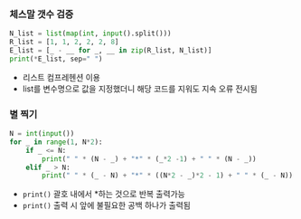 ### 체스말 갯수 검증
```py
N_list = list(map(int, input().split()))
R_list = [1, 1, 2, 2, 2, 8]
E_list = [_ - __ for _, __ in zip(R_list, N_list)]
print(*E_list, sep=" ")
```
- 리스트 컴프레헨션 이용
- list를 변수명으로 값을 지정했더니 해당 코드를 지워도 지속 오류 전시됨

### 별 찍기
```py
N = int(input())
for _ in range(1, N*2):
    if _ <= N:
        print(" " * (N - _) + "*" * (_*2 -1) + " " * (N - _))
    elif _ > N:
        print(" " * (_ - N) + "*" * ((N*2 - _)*2 - 1) + " " * (_ - N))
```
- `print()` 괄호 내에서 *하는 것으로 반복 출력가능
- `print()` 출력 시 앞에 불필요한 공백 하나가 출력됨
